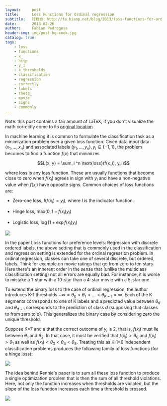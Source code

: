```yaml
---
layout:     post
title:      Loss Functions for Ordinal regression
subtitle:   转载自：http://fa.bianp.net/blog/2013/loss-functions-for-ordinal-regression/
date:       2013-02-26
author:     Fabian Pedregosa
header-img: img/post-bg-cook.jpg
catalog: true
tags:
    - loss
    - functions
    - x_
    - http
    - y_i
    - k thresholds
    - classification
    - regression
    - correctly
    - labels
    - theta_
    - movie
    - signs
    - commonly
---
```


 Note: this post contains a fair amount of LaTeX, if you don't
visualize the math correctly come to its [original location](http://fseoane.net/blog/2013/loss-functions-for-ordinal-regression) 

In machine learning it is common to formulate the classification task
as a minimization problem over a given loss function. Given data input
data $(x_1, ..., x_n)$ and associated labels $(y_1, ..., y_n), y_i \in
\lbrace-1, 1\rbrace$, the problem becomes to find a function $f(x)$
that minimizes

$$L(x, y) = \sum_i ^n \text{loss}(f(x_i), y_i)$$

where loss is any loss function. These are usually functions that
become close to zero when $f(x_i)$ agrees in sign with $y_i$ and have
a non-negative value when $f(x_i)$ have opposite signs. Common choices
of loss functions are:

- Zero-one loss, $I(f(x_i) = y_i)$, where $I$ is the indicator function.

- Hinge loss, $\text{max}(0, 1 - f(x_i) y_i)$

- Logistic loss, $\log(1 + \exp{f(x_i) y_i})$


![](http://fa.bianp.net/blog/static/images/2013/loss_functions.png)




In the paper Loss functions for preference levels: Regression with
discrete ordered
labels,
the above setting that is commonly used in the classification and
regression setting is extended for the ordinal regression problem. In
ordinal regression, classes can take one of several discrete, but
ordered, labels. Think for example on movie ratings that go from zero
to ten stars. Here there's an inherent order in the sense that
(unlike the multiclass classification setting) not all errors are
equally bad. For instance, it is worse to mistake a 1-star with a
10-star than a 4-star movie with a 5-star one.

To extend the binary loss to the case of ordinal regression, the
author introduces K-1 thresholds $-\infty = \theta_0 \lt \theta_1 \lt
... \lt \theta_{K-1}=\infty$. Each of the K segments corresponds to one of
K labels and a predicted value between $\theta_{d}$ and $\theta_{d+1}$
corresponds to the prediction of class $d$ (supposing that classes to
from zero to $d$). This generalizes the binary case by considering
zero the unique threshold.

Suppose K=7 and a that the correct outcome of $y_i$ is 2, that is,
$f(x_i)$ must lie between $\theta_1$ and $\theta_2$. In that case, it
must be verified that $f(x_i) > \theta_0$ and $f(x_i) > \theta_1$ as
well as $f(x_i) < \theta_3 < \theta_4 < \theta_5$. Treating this as
K-1=6 independent classification problems produces the following
family of loss functions (for a hinge loss):

![](http://fa.bianp.net/blog/static/images/2013/loss_functions_ordinal.png)


The idea behind Rennie's paper is to sum all these loss function to
produce a single optimization problem that is then the sum of all
threshold violations. Here, not only the function increases when
thresholds are violated, but the slope of the loss function increases
each time a threshold is crossed.

![](http://fa.bianp.net/blog/static/images/2013/loss_functions_ordinal2.png)

